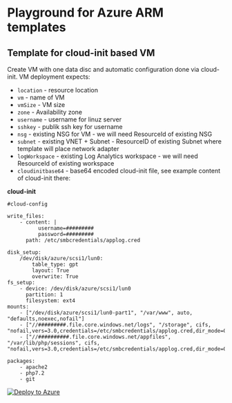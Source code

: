 # Playground for Azure ARM templates

## Template for cloud-init based VM

Create VM with one data disc and automatic configuration done via cloud-init. VM deployment expects:
* `location` - resource location
* `vm` - name of VM
* `vmSize` - VM size
* `zone` - Availability zone
* `username` - username for linuz server
* `sshkey` - publik ssh key for username
* `nsg` - existing NSG for VM - we will need ResourceId of existing NSG
* `subnet` - existing VNET + Subnet - ResourceID of existing Subnet where template will place network adapter
* `logWorkspace` - existing Log Analytics workspace - we will need ResourceId of existing workspace
* `cloudinitbase64` - base64 encoded cloud-init file, see example content of cloud-init there:

**cloud-init**
```
#cloud-config

write_files:
    - content: |
          username=#########
          password=#########
      path: /etc/smbcredentials/applog.cred

disk_setup:
    /dev/disk/azure/scsi1/lun0:
        table_type: gpt
        layout: True
        overwrite: True
fs_setup:
    - device: /dev/disk/azure/scsi1/lun0
      partition: 1
      filesystem: ext4
mounts:
    - ["/dev/disk/azure/scsi1/lun0-part1", "/var/www", auto, "defaults,noexec,nofail"]
    - ["//#########.file.core.windows.net/logs", "/storage", cifs, "nofail,vers=3.0,credentials=/etc/smbcredentials/applog.cred,dir_mode=0777,file_mode=0777,serverino"]
    - ["//##########.file.core.windows.net/appfiles", "/var/lib/php/sessions", cifs, "nofail,vers=3.0,credentials=/etc/smbcredentials/applog.cred,dir_mode=0777,file_mode=0777,serverino"]

packages:
    - apache2
    - php7.2
    - git
```

[![Deploy to Azure](https://azuredeploy.net/deploybutton.png)](https://azuredeploy.net/?repository=https%3A%2F%2Fraw.githubusercontent.com%2Fvalda-z%2Fazure-infra-payground%2Fmaster%2Fcloud-init-vm%2Fazuredeploy.json)
